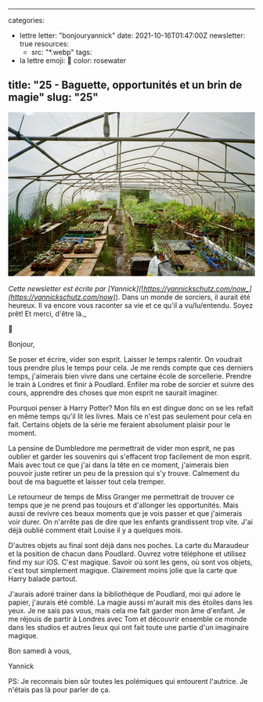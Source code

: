 
---
categories:
- lettre
letter: "bonjouryannick"
date: 2021-10-16T01:47:00Z
newsletter: true
resources:
  - src: "*.webp"
tags:
- la lettre
emoji: 💌
color: rosewater

title: "25 - Baguette, opportunités et un brin de magie"
slug: "25"
---
![C549D205-087F-4E16-8A12-D1A7ECD51337.jpeg](C549D205-087F-4E16-8A12-D1A7ECD51337.webp)

_Cette newsletter est écrite par \[Yannick\](_[_https://yannickschutz.com/now_](https://yannickschutz.com/now)_). Dans un monde de sorciers, il aurait été heureux. Il va encore vous raconter sa vie et ce qu'il a vu/lu/entendu. Soyez prêt! Et merci, d'être là._

👋

Bonjour,

Se poser et écrire, vider son esprit. Laisser le temps ralentir. On voudrait tous prendre plus le temps pour cela. Je me rends compte que ces derniers temps, j'aimerais bien vivre dans une certaine école de sorcellerie. Prendre le train à Londres et finir à Poudlard. Enfiler ma robe de sorcier et suivre des cours, apprendre des choses que mon esprit ne saurait imaginer.

Pourquoi penser à Harry Potter? Mon fils en est dingue donc on se les refait en même temps qu'il lit les livres. Mais ce n'est pas seulement pour cela en fait. Certains objets de la série me feraient absolument plaisir pour le moment.

La pensine de Dumbledore me permettrait de vider mon esprit, ne pas oublier et garder les souvenirs qui s'effacent trop facilement de mon esprit. Mais avec tout ce que j'ai dans la tête en ce moment, j'aimerais bien pouvoir juste retirer un peu de la pression qui s'y trouve. Calmement du bout de ma baguette et laisser tout cela tremper.

Le retourneur de temps de Miss Granger me permettrait de trouver ce temps que je ne prend pas toujours et d'allonger les opportunités. Mais aussi de revivre ces beaux moments que je vois passer et que j'aimerais voir durer. On n'arrête pas de dire que les enfants grandissent trop vite. J'ai déjà oublié comment était Louise il y a quelques mois.

D'autres objets au final sont déjà dans nos poches. La carte du Maraudeur et la position de chacun dans Poudlard. Ouvrez votre téléphone et utilisez find my sur iOS. C'est magique. Savoir où sont les gens, où sont vos objets, c'est tout simplement magique. Clairement moins jolie que la carte que Harry balade partout.

J'aurais adoré trainer dans la bibliothèque de Poudlard, moi qui adore le papier, j'aurais été comblé. La magie aussi m'aurait mis des étoiles dans les yeux. Je ne sais pas vous, mais cela me fait garder mon âme d'enfant. Je me réjouis de partir à Londres avec Tom et découvrir ensemble ce monde dans les studios et autres lieux qui ont fait toute une partie d'un imaginaire magique.

Bon samedi à vous,

Yannick

PS: Je reconnais bien sûr toutes les polémiques qui entourent l'autrice. Je n'étais pas là pour parler de ça.
